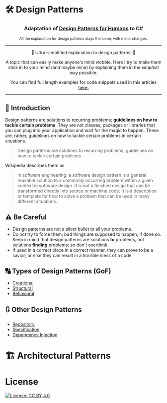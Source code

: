 # 🛠️ Design Patterns


<h3 align="center">
Adaptation of <a href="https://github.com/kamranahmedse/design-patterns-for-humans">Design Patterns for Humans</a>  to C#
</h3>
<p align="center"><sub>All the explanation for design patterns stays the same, with minor changes.</sub></p>

****

<p align="center">
🎉 Ultra-simplified explanation to design patterns! 🎉
</p>
<p align="center">
A topic that can easily make anyone's mind wobble. Here I try to make them stick in to your mind (and maybe mine) by explaining them in the <i>simplest</i> way possible.
</p>
<p align="center">
You can find full length examples for code snippets used in this articles <a href="https://github.com/anupavanm/csharp-design-patterns-for-humans-examples">here.</a>
</p>

****

## 🚀 Introduction

Design patterns are solutions to recurring problems; **guidelines on how to tackle certain problems**. They are not classes, packages or libraries that you can plug into your application and wait for the magic to happen. These are, rather, guidelines on how to tackle certain problems in certain situations.

> Design patterns are solutions to recurring problems; guidelines on how to tackle certain problems

Wikipedia describes them as

> In software engineering, a software design pattern is a general reusable solution to a commonly occurring problem within a given context in software design. It is not a finished design that can be transformed directly into source or machine code. It is a description or template for how to solve a problem that can be used in many different situations.

## ⚠️ Be Careful

- Design patterns are not a silver bullet to all your problems.
- Do not try to force them; bad things are supposed to happen, if done so. Keep in mind that design patterns are solutions **to** problems, not solutions **finding** problems; so don't overthink.
- If used in a correct place in a correct manner, they can prove to be a savior; or else they can result in a horrible mess of a code.

## 🔠 Types of Design Patterns (GoF)

* [Creational](02.%20Design%20Patterns%20-%20Creational%20Patterns)
* [Structural](03.%20Design%20Patterns%20-%20Structural%20Patterns)
* [Behavioral](04.%20Design%20Patterns%20-%20Behavioral%20Patterns)

## 🔃 Other Design Patterns

* [Repository](06.%20Repositories)
* [Specification](07.%20Specification)
* [Dependency Injection](08.%20DI%20Pattern)



# 🏗 Architectural Patterns



# License

[![License: CC BY 4.0](https://img.shields.io/badge/License-CC%20BY%204.0-lightgrey.svg)](https://creativecommons.org/licenses/by/4.0/)

